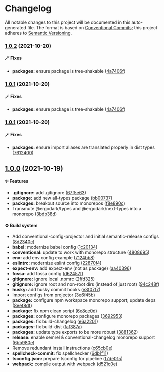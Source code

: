 # Changelog

All notable changes to this project will be documented in this auto-generated
file. The format is based on [Conventional Commits][32]; this project adheres to
[Semantic Versioning][33].

### [1.0.2][34] (2021-10-20)

#### 🪄 Fixes

- **packages:** ensure package is tree-shakable ([4a7406f][2])

### [1.0.1][1] (2021-10-20)

#### 🪄 Fixes

- **packages:** ensure package is tree-shakable ([4a7406f][2])

### [1.0.1][3] (2021-10-20)

#### 🪄 Fixes

- **packages:** ensure import aliases are translated properly in dist types
  ([7612400][4])

## [1.0.0][5] (2021-10-19)

#### ✨ Features

- **.gitignore:** add .gitignore ([67f5e63][6])
- **package:** add new all-types package ([bb00737][7])
- **packages:** breakout source into monorepos ([f8e890c][8])
- Transmute @ergodark/types and @ergodark/next-types into a monorepo
  ([3bdb38d][9])

#### ⚙️ Build system

- Add conventional-config-projector and initial semantic-release configs
  ([8d2340c][10])
- **babel:** modernize babel config ([1c20134][11])
- **conventional:** update to work with monorepo structure ([4808695][12])
- **env:** add env config example ([7124bb8][13])
- **eslintrc:** modernize eslint config ([22870f4][14])
- **expect-env:** add expect-env (not as package) ([aa40396][15])
- **fossa:** add fossa config ([d62457f][16])
- **gitignore:** ignore local .npmrc ([2ffd325][17])
- **gitignore:** ignore root and non-root dirs (instead of just root)
  ([94c248f][18])
- **husky:** add husky commit hooks ([e3f07f7][19])
- Import configs from projector ([3e6f45b][20])
- **package:** configure npm workspace monorepo support; update deps
  ([8eef8df][21])
- **package:** fix npm clean script ([6e8ce0d][22])
- **packages:** configure monorepo packages ([3692953][23])
- **packages:** fix build-changelog ([e6a2201][24])
- **packages:** fix build-dist ([faf387a][25])
- **packages:** update type exports to be more robust ([3881362][26])
- **release:** enable semrel & conventional-changelog monorepo support
  ([6bb980e][27])
- Remove redundant install instructions ([c65cb0e][28])
- **spellcheck-commit:** fix spellchecker ([6db1f11][29])
- **tsconfig.json:** prepare tsconfig for pipeline ([f7de015][30])
- **webpack:** compile output with webpack ([d521c0e][31])

[1]:
  https://github.com/Xunnamius/typescript-utils/compare/jest-types@1.0.1...jest-types@1.0.1
[2]:
  https://github.com/Xunnamius/typescript-utils/commit/4a7406fb409130a8d600e74ef587d3faf9026b87
[3]:
  https://github.com/Xunnamius/typescript-utils/compare/jest-types@1.0.0...jest-types@1.0.1
[4]:
  https://github.com/Xunnamius/typescript-utils/commit/76124005a0af5a2af18d462353485c2a7a8d5bfd
[5]:
  https://github.com/Xunnamius/typescript-utils/compare/67f5e63863018babf847f4bbf21960b91eb1e7b8...jest-types@1.0.0
[6]:
  https://github.com/Xunnamius/typescript-utils/commit/67f5e63863018babf847f4bbf21960b91eb1e7b8
[7]:
  https://github.com/Xunnamius/typescript-utils/commit/bb00737a6b11e041836bb85f30ceadd8196cc1b6
[8]:
  https://github.com/Xunnamius/typescript-utils/commit/f8e890cb7b60726f9fb416653cb81a43dfb98e54
[9]:
  https://github.com/Xunnamius/typescript-utils/commit/3bdb38d8bd7979b8b9dbb8f2639aa1349468d660
[10]:
  https://github.com/Xunnamius/typescript-utils/commit/8d2340c4bc9af4282fe7e78679ad296bedd15f65
[11]:
  https://github.com/Xunnamius/typescript-utils/commit/1c201343df5d01a95cae187b0c3b496c7678adf3
[12]:
  https://github.com/Xunnamius/typescript-utils/commit/48086952bb3570b03812e3eb8f607a3ca27d4229
[13]:
  https://github.com/Xunnamius/typescript-utils/commit/7124bb819c6f6aeac861ff88c054edd470f04c45
[14]:
  https://github.com/Xunnamius/typescript-utils/commit/22870f4c65ffd8eafeaacf201912951dc62abec0
[15]:
  https://github.com/Xunnamius/typescript-utils/commit/aa40396f4cda8ec6b983e2bf423fef95b0660cd5
[16]:
  https://github.com/Xunnamius/typescript-utils/commit/d62457f26654d6e275b3415675c535c4d014e13e
[17]:
  https://github.com/Xunnamius/typescript-utils/commit/2ffd325268043b775e67bb2e0a561c44d1e45e24
[18]:
  https://github.com/Xunnamius/typescript-utils/commit/94c248f245f753b98c44e5f72955735aa958b81c
[19]:
  https://github.com/Xunnamius/typescript-utils/commit/e3f07f73f7a39cc7d897a7507c793620afe6c006
[20]:
  https://github.com/Xunnamius/typescript-utils/commit/3e6f45b73b6af25af008c542bbb0bdc2a544d186
[21]:
  https://github.com/Xunnamius/typescript-utils/commit/8eef8df98bb7539d105b91b6d254b78f56ca6f86
[22]:
  https://github.com/Xunnamius/typescript-utils/commit/6e8ce0d0a945a5ff4c65c9400df387b51197af11
[23]:
  https://github.com/Xunnamius/typescript-utils/commit/3692953ca8156babf7b1e7584e042bc09820bce6
[24]:
  https://github.com/Xunnamius/typescript-utils/commit/e6a2201cea079bf34e9c2ef8d7fed216ea7911ca
[25]:
  https://github.com/Xunnamius/typescript-utils/commit/faf387a2da48fb51e02cd76017aa745198000efd
[26]:
  https://github.com/Xunnamius/typescript-utils/commit/38813620d45258fcbc9e774031bfe9ed0510eef8
[27]:
  https://github.com/Xunnamius/typescript-utils/commit/6bb980e31f1a73ff3261e67c4337c5ca9572cb85
[28]:
  https://github.com/Xunnamius/typescript-utils/commit/c65cb0e7604b52f7484ed3399a37dbac3a9b2e8f
[29]:
  https://github.com/Xunnamius/typescript-utils/commit/6db1f11391d869949f480d367d3312eddc3c5eb7
[30]:
  https://github.com/Xunnamius/typescript-utils/commit/f7de015b99cd4c0156f3187e53b9eb06a5985721
[31]:
  https://github.com/Xunnamius/typescript-utils/commit/d521c0ee45d86580f95528f987c8e92077b64e8f
[32]: https://conventionalcommits.org
[33]: https://semver.org
[34]:
  https://github.com/Xunnamius/typescript-utils/compare/jest-types@1.0.1...jest-types@1.0.2
